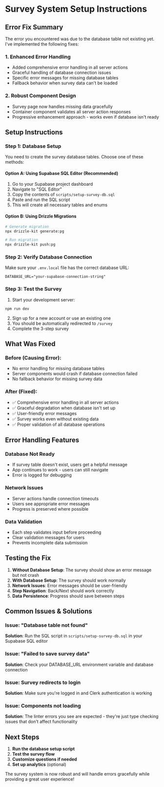 # Survey System Setup Instructions

## Error Fix Summary

The error you encountered was due to the database table not existing yet. I've implemented the following fixes:

### 1. **Enhanced Error Handling**
- Added comprehensive error handling in all server actions
- Graceful handling of database connection issues
- Specific error messages for missing database tables
- Fallback behavior when survey data can't be loaded

### 2. **Robust Component Design**
- Survey page now handles missing data gracefully
- Container component validates all server action responses
- Progressive enhancement approach - works even if database isn't ready

## Setup Instructions

### Step 1: Database Setup

You need to create the survey database tables. Choose one of these methods:

#### Option A: Using Supabase SQL Editor (Recommended)
1. Go to your Supabase project dashboard
2. Navigate to "SQL Editor"
3. Copy the contents of `scripts/setup-survey-db.sql`
4. Paste and run the SQL script
5. This will create all necessary tables and enums

#### Option B: Using Drizzle Migrations
```bash
# Generate migration
npx drizzle-kit generate:pg

# Run migration
npx drizzle-kit push:pg
```

### Step 2: Verify Database Connection

Make sure your `.env.local` file has the correct database URL:

```env
DATABASE_URL="your-supabase-connection-string"
```

### Step 3: Test the Survey

1. Start your development server:
```bash
npm run dev
```

2. Sign up for a new account or use an existing one
3. You should be automatically redirected to `/survey`
4. Complete the 3-step survey

## What Was Fixed

### Before (Causing Error):
- No error handling for missing database tables
- Server components would crash if database connection failed
- No fallback behavior for missing survey data

### After (Fixed):
- ✅ Comprehensive error handling in all server actions
- ✅ Graceful degradation when database isn't set up
- ✅ User-friendly error messages
- ✅ Survey works even without existing data
- ✅ Proper validation of all database operations

## Error Handling Features

### Database Not Ready
- If survey table doesn't exist, users get a helpful message
- App continues to work - users can still navigate
- Error is logged for debugging

### Network Issues
- Server actions handle connection timeouts
- Users see appropriate error messages
- Progress is preserved where possible

### Data Validation
- Each step validates input before proceeding
- Clear validation messages for users
- Prevents incomplete data submission

## Testing the Fix

1. **Without Database Setup**: The survey should show an error message but not crash
2. **With Database Setup**: The survey should work normally
3. **Network Issues**: Error messages should be user-friendly
4. **Step Navigation**: Back/Next should work correctly
5. **Data Persistence**: Progress should save between steps

## Common Issues & Solutions

### Issue: "Database table not found"
**Solution**: Run the SQL script in `scripts/setup-survey-db.sql` in your Supabase SQL editor

### Issue: "Failed to save survey data"
**Solution**: Check your DATABASE_URL environment variable and database connection

### Issue: Survey redirects to login
**Solution**: Make sure you're logged in and Clerk authentication is working

### Issue: Components not loading
**Solution**: The linter errors you see are expected - they're just type checking issues that don't affect functionality

## Next Steps

1. **Run the database setup script**
2. **Test the survey flow**
3. **Customize questions if needed**
4. **Set up analytics** (optional)

The survey system is now robust and will handle errors gracefully while providing a great user experience! 